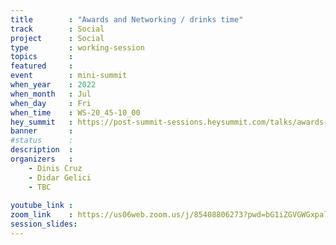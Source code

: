 ```yaml
---
title        : "Awards and Networking / drinks time"
track        : Social
project      : Social
type         : working-session
topics       : 
featured     :
event        : mini-summit
when_year    : 2022
when_month   : Jul
when_day     : Fri
when_time    : WS-20_45-10_00
hey_summit   : https://post-summit-sessions.heysummit.com/talks/awards-and-networking-drinks-time/
banner       : 
#status      : 
description  :
organizers   :
    - Dinis Cruz
    - Didar Gelici
    - TBC
       
youtube_link : 
zoom_link    : https://us06web.zoom.us/j/85408806273?pwd=bG1iZGVGWGxpalZtaFF4cVUxbGtLdz09
session_slides:
---
```



